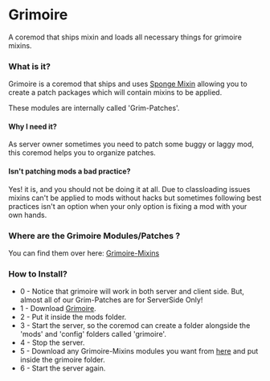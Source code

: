 # Grimoire

A coremod that ships mixin and loads all necessary things for grimoire mixins.

### What is it?

Grimoire is a coremod that ships and uses [Sponge Mixin](https://github.com/SpongePowered/Mixin) allowing you to create
a patch packages which will contain mixins to be applied.

These modules are internally called 'Grim-Patches'.

#### Why I need it?

As server owner sometimes you need to patch some buggy or laggy mod, this coremod helps you to organize patches.

#### Isn't patching mods a bad practice?

Yes! it is, and you should not be doing it at all. Due to classloading issues mixins can't be applied to mods without
hacks but sometimes following best practices isn't an option when your only option is fixing a mod with your own hands.  

### Where are the Grimoire Modules/Patches ?

You can find them over here: [Grimoire-Mixins](https://github.com/CrucibleMC/Grimoire-Mixins)

### How to Install?

* 0 - Notice that grimoire will work in both server and client side. But, almost all of our Grim-Patches are for ServerSide Only!
* 1 - Download [Grimoire](https://github.com/CrucibleMC/Grimoire/releases).
* 2 - Put it inside the mods folder.
* 3 - Start the server, so the coremod can create a folder alongside the 'mods' and 'config' folders called 'grimoire'.
* 4 - Stop the server.
* 5 - Download any Grimoire-Mixins modules you want from [here](https://github.com/CrucibleMC/Grimoire-Mixins) and put inside the grimoire folder.
* 6 - Start the server again.

